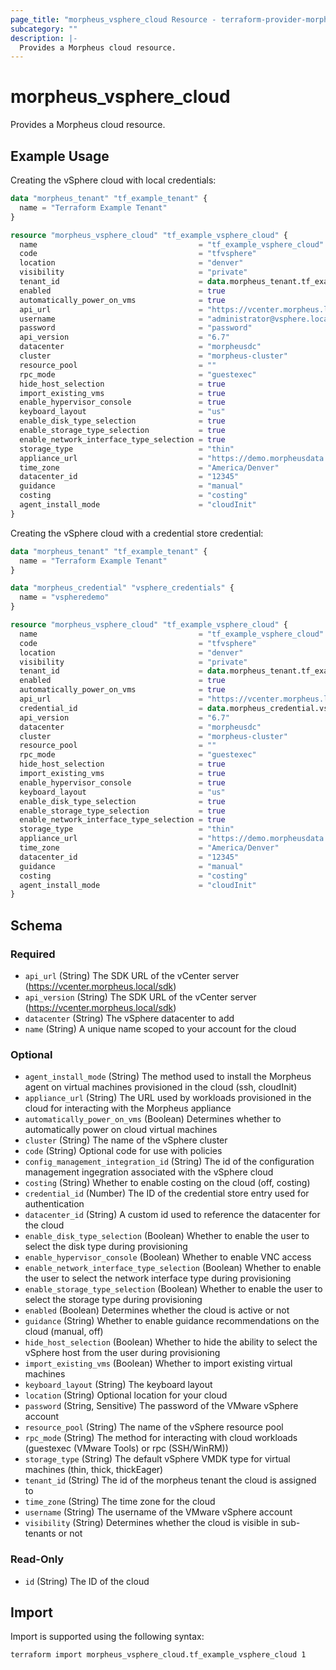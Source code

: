 ```yaml
---
page_title: "morpheus_vsphere_cloud Resource - terraform-provider-morpheus"
subcategory: ""
description: |-
  Provides a Morpheus cloud resource.
---
```


# morpheus_vsphere_cloud

Provides a Morpheus cloud resource.

## Example Usage

Creating the vSphere cloud with local credentials:

```terraform
data "morpheus_tenant" "tf_example_tenant" {
  name = "Terraform Example Tenant"
}

resource "morpheus_vsphere_cloud" "tf_example_vsphere_cloud" {
  name                                    = "tf_example_vsphere_cloud"
  code                                    = "tfvsphere"
  location                                = "denver"
  visibility                              = "private"
  tenant_id                               = data.morpheus_tenant.tf_example_tenant.id
  enabled                                 = true
  automatically_power_on_vms              = true
  api_url                                 = "https://vcenter.morpheus.local/sdk"
  username                                = "administrator@vsphere.local"
  password                                = "password"
  api_version                             = "6.7"
  datacenter                              = "morpheusdc"
  cluster                                 = "morpheus-cluster"
  resource_pool                           = ""
  rpc_mode                                = "guestexec"
  hide_host_selection                     = true
  import_existing_vms                     = true
  enable_hypervisor_console               = true
  keyboard_layout                         = "us"
  enable_disk_type_selection              = true
  enable_storage_type_selection           = true
  enable_network_interface_type_selection = true
  storage_type                            = "thin"
  appliance_url                           = "https://demo.morpheusdata.com"
  time_zone                               = "America/Denver"
  datacenter_id                           = "12345"
  guidance                                = "manual"
  costing                                 = "costing"
  agent_install_mode                      = "cloudInit"
}
```

Creating the vSphere cloud with a credential store credential:

```terraform
data "morpheus_tenant" "tf_example_tenant" {
  name = "Terraform Example Tenant"
}

data "morpheus_credential" "vsphere_credentials" {
  name = "vspheredemo"
}

resource "morpheus_vsphere_cloud" "tf_example_vsphere_cloud" {
  name                                    = "tf_example_vsphere_cloud"
  code                                    = "tfvsphere"
  location                                = "denver"
  visibility                              = "private"
  tenant_id                               = data.morpheus_tenant.tf_example_tenant.id
  enabled                                 = true
  automatically_power_on_vms              = true
  api_url                                 = "https://vcenter.morpheus.local/sdk"
  credential_id                           = data.morpheus_credential.vsphere_credentials.id
  api_version                             = "6.7"
  datacenter                              = "morpheusdc"
  cluster                                 = "morpheus-cluster"
  resource_pool                           = ""
  rpc_mode                                = "guestexec"
  hide_host_selection                     = true
  import_existing_vms                     = true
  enable_hypervisor_console               = true
  keyboard_layout                         = "us"
  enable_disk_type_selection              = true
  enable_storage_type_selection           = true
  enable_network_interface_type_selection = true
  storage_type                            = "thin"
  appliance_url                           = "https://demo.morpheusdata.com"
  time_zone                               = "America/Denver"
  datacenter_id                           = "12345"
  guidance                                = "manual"
  costing                                 = "costing"
  agent_install_mode                      = "cloudInit"
}
```

<!-- schema generated by tfplugindocs -->
## Schema

### Required

- `api_url` (String) The SDK URL of the vCenter server (https://vcenter.morpheus.local/sdk)
- `api_version` (String) The SDK URL of the vCenter server (https://vcenter.morpheus.local/sdk)
- `datacenter` (String) The vSphere datacenter to add
- `name` (String) A unique name scoped to your account for the cloud

### Optional

- `agent_install_mode` (String) The method used to install the Morpheus agent on virtual machines provisioned in the cloud (ssh, cloudInit)
- `appliance_url` (String) The URL used by workloads provisioned in the cloud for interacting with the Morpheus appliance
- `automatically_power_on_vms` (Boolean) Determines whether to automatically power on cloud virtual machines
- `cluster` (String) The name of the vSphere cluster
- `code` (String) Optional code for use with policies
- `config_management_integration_id` (String) The id of the configuration management ingegration associated with the vSphere cloud
- `costing` (String) Whether to enable costing on the cloud (off, costing)
- `credential_id` (Number) The ID of the credential store entry used for authentication
- `datacenter_id` (String) A custom id used to reference the datacenter for the cloud
- `enable_disk_type_selection` (Boolean) Whether to enable the user to select the disk type during provisioning
- `enable_hypervisor_console` (Boolean) Whether to enable VNC access
- `enable_network_interface_type_selection` (Boolean) Whether to enable the user to select the network interface type during provisioning
- `enable_storage_type_selection` (Boolean) Whether to enable the user to select the storage type during provisioning
- `enabled` (Boolean) Determines whether the cloud is active or not
- `guidance` (String) Whether to enable guidance recommendations on the cloud (manual, off)
- `hide_host_selection` (Boolean) Whether to hide the ability to select the vSphere host from the user during provisioning
- `import_existing_vms` (Boolean) Whether to import existing virtual machines
- `keyboard_layout` (String) The keyboard layout
- `location` (String) Optional location for your cloud
- `password` (String, Sensitive) The password of the VMware vSphere account
- `resource_pool` (String) The name of the vSphere resource pool
- `rpc_mode` (String) The method for interacting with cloud workloads (guestexec (VMware Tools) or rpc (SSH/WinRM))
- `storage_type` (String) The default vSphere VMDK type for virtual machines (thin, thick, thickEager)
- `tenant_id` (String) The id of the morpheus tenant the cloud is assigned to
- `time_zone` (String) The time zone for the cloud
- `username` (String) The username of the VMware vSphere account
- `visibility` (String) Determines whether the cloud is visible in sub-tenants or not

### Read-Only

- `id` (String) The ID of the cloud

## Import

Import is supported using the following syntax:

```shell
terraform import morpheus_vsphere_cloud.tf_example_vsphere_cloud 1
```
